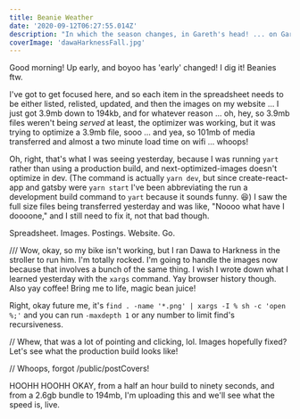 ```yaml
---
title: Beanie Weather
date: '2020-09-12T06:27:55.014Z'
description: "In which the season changes, in Gareth's head! ... on Gareth's head?"
coverImage: 'dawaHarknessFall.jpg'
---
```


Good morning! Up early, and boyoo has 'early' changed! I dig it! Beanies ftw.

I've got to get focused here, and so each item in the spreadsheet needs to be either listed, relisted, updated, and then the images on my website ... I just got 3.9mb down to 194kb, and for whatever reason ... oh, hey, so 3.9mb files weren't being _served_ at least, the optimizer was working, but it was trying to optimize a 3.9mb file, sooo ... and yea, so 101mb of media transferred and almost a two minute load time on wifi ... whoops!

Oh, right, that's what I was seeing yesterday, because I was running `yart` rather than using a production build, and next-optimized-images doesn't optimize in dev. (The command is actually `yarn dev`, but since create-react-app and gatsby were `yarn start` I've been abbreviating the run a development build command to `yart` because it sounds funny. 😆) I saw the full size files being transferred yesterday and was like, "Noooo what have I doooone," and I still need to fix it, not that bad though.

Spreadsheet. Images. Postings. Website. Go.

/// Wow, okay, so my bike isn't working, but I ran Dawa to Harkness in the stroller to run him. I'm totally rocked. I'm going to handle the images now because that involves a bunch of the same thing. I wish I wrote down what I learned yesterday with the `xargs` command. Yay browser history though. Also yay coffee! Bring me to life, magic bean juice!

Right, okay future me, it's `find . -name '*.png' | xargs -I % sh -c 'open %;'` and you can run `-maxdepth 1` or any number to limit find's recursiveness.

// Whew, that was a lot of pointing and clicking, lol. Images hopefully fixed? Let's see what the production build looks like!

// Whoops, forgot /public/postCovers!

HOOHH HOOHH OKAY, from a half an hour build to ninety seconds, and from a 2.6gb bundle to 194mb, I'm uploading this and we'll see what the speed is, live.
